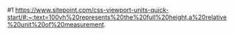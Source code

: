 #1
https://www.sitepoint.com/css-viewport-units-quick-start/#:~:text=100vh%20represents%20the%20full%20height,a%20relative%20unit%20of%20measurement.